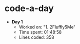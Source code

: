 # code-a-day
- **Day 1**
  - Worked on: "1. 2Fluffly5Me"
  - Time spent: 01:48:58
  - Lines coded: 358
